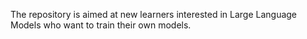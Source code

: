 The repository is aimed at new learners interested in Large Language Models who want to train their own models.


